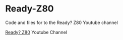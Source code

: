 # Ready-Z80
Code and files for to the Ready? Z80 Youtube channel

[Ready? Z80](https://www.youtube.com/channel/UCjBvPCDZFjLF5AQN0Vr423A) Youtube Channel

